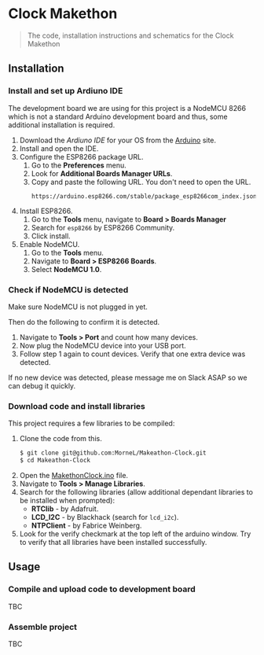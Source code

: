 # Clock Makethon
> The code, installation instructions and schematics for the Clock Makethon

## Installation

### Install and set up Ardiuno IDE

The development board we are using for this project is a NodeMCU 8266 which is not a standard Arduino development board and thus, some additional installation is required.

1. Download the _Ardiuno IDE_ for your OS from the [Arduino](https://www.arduino.cc/en/software) site.
1. Install and open the IDE.
1. Configure the ESP8266 package URL.
    1. Go to the **Preferences** menu.
    1. Look for **Additional Boards Manager URLs**.
    1. Copy and paste the following URL. You don't need to open the URL.
        ```
        https://arduino.esp8266.com/stable/package_esp8266com_index.json
        ```
1. Install ESP8266.
    1. Go to the **Tools** menu, navigate to **Board > Boards Manager**
    1. Search for `esp8266` by ESP8266 Community.
    1. Click install. 
1. Enable NodeMCU.
    1. Go to the **Tools** menu.
    1. Navigate to **Board > ESP8266 Boards**.
    1. Select **NodeMCU 1.0**.

### Check if NodeMCU is detected

Make sure NodeMCU is not plugged in yet.

Then do the following to confirm it is detected.

1. Navigate to **Tools > Port** and count how many devices.
1. Now plug the NodeMCU device into your USB port.
1. Follow step 1 again to count devices. Verify that one extra device was detected.

If no new device was detected, please message me on Slack ASAP so we can debug it quickly.

### Download code and install libraries

This project requires a few libraries to be compiled:

1. Clone the code from this.
    ```sh
    $ git clone git@github.com:MorneL/Makeathon-Clock.git
    $ cd Makeathon-Clock
    ````
1. Open the [MakethonClock.ino](/MakethonClock/MakethonClock.ino) file.
1. Navigate to **Tools > Manage Libraries**.
1. Search for the following libraries (allow additional dependant libraries to be installed when prompted):
    * **RTClib** - by Adafruit.
    * **LCD_I2C** - by Blackhack (search for `lcd_i2c`).
    * **NTPClient** - by Fabrice Weinberg.
5. Look for the verify checkmark at the top left of the arduino window. Try to verify that all libraries have been installed successfully.

## Usage

### Compile and upload code to development board

TBC

### Assemble project

TBC
